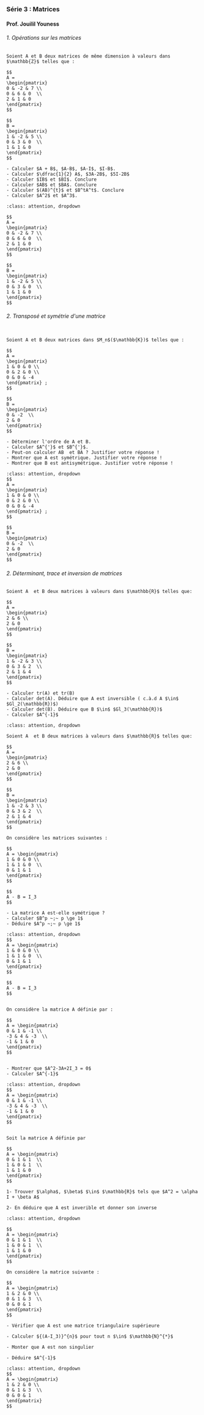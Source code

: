 ### Série 3 : Matrices

#### Prof. Jouilil Youness

###### 1. Opérations sur les matrices


```{admonition} Exercice 1
Soient A et B deux matrices de même dimension à valeurs dans $\mathbb{Z}$ telles que :

$$
A = 
\begin{pmatrix}
0 & -2 & 7 \\
0 & 6 & 0  \\
2 & 1 & 0 
\end{pmatrix}
$$

$$
B = 
\begin{pmatrix}
1 & -2 & 5 \\
0 & 3 & 0  \\
1 & 1 & 0 
\end{pmatrix}
$$

- Calculer $A + B$, $A-B$, $A-I$, $I-B$.
- Calculer $\dfrac{1}{2} A$, $3A-2B$, $5I-2B$
- Calculer $IB$ et $BI$. Conclure
- Calculer $AB$ et $BA$. Conclure
- Calculer $(AB)^{t}$ et $B^tA^t$. Conclure
- Calculer $A^2$ et $A^3$.
```

```{admonition} <font color='blue'>Réponse de l'exercice 1</font>
:class: attention, dropdown

$$
A = 
\begin{pmatrix}
0 & -2 & 7 \\
0 & 6 & 0  \\
2 & 1 & 0 
\end{pmatrix}
$$

$$
B = 
\begin{pmatrix}
1 & -2 & 5 \\
0 & 3 & 0  \\
1 & 1 & 0 
\end{pmatrix}
$$
```

###### 2. Transposé et symétrie d'une matrice
```{admonition} Exercice 2

Soient A et B deux matrices dans $M_n$($\mathbb{K})$ telles que : 

$$
A = 
\begin{pmatrix}
1 & 0 & 0 \\
0 & 2 & 0 \\
0 & 0 & -4 
\end{pmatrix} ; 
$$

$$
B = 
\begin{pmatrix}
0 & -2  \\
2 & 0 
\end{pmatrix}
$$

- Déterminer l'ordre de A et B.
- Calculer $A^{'}$ et $B^{'}$.
- Peut-on calculer AB  et BA ? Justifier votre réponse !
- Montrer que A est symétrique. Justifier votre réponse !
- Montrer que B est antisymétrique. Justifier votre réponse !

```

```{admonition} <font color='blue'>Réponse de l'exercice 2</font>
:class: attention, dropdown
$$
A = 
\begin{pmatrix}
1 & 0 & 0 \\
0 & 2 & 0 \\
0 & 0 & -4 
\end{pmatrix} ; 
$$

$$
B = 
\begin{pmatrix}
0 & -2  \\
2 & 0 
\end{pmatrix}
$$

```



###### 2. Déterminant, trace et inversion de matrices

```{admonition} Exercice 3
Soient A  et B deux matrices à valeurs dans $\mathbb{R}$ telles que: 

$$
A = 
\begin{pmatrix}
2 & 6 \\
2 & 0 
\end{pmatrix}
$$

$$
B = 
\begin{pmatrix}
1 & -2 & 3 \\
0 & 3 & 2  \\
2 & 1 & 4 
\end{pmatrix}
$$

- Calculer tr(A) et tr(B)
- Calculer det(A). Déduire que A est inversible ( c.à.d A $\in$ $Gl_2(\mathbb{R})$)
- Calculer det(B). Déduire que B $\in$ $Gl_3(\mathbb{R})$
- Calculer $A^{-1}$

```

```{admonition} <font color='blue'>Réponse de l'exercice 3</font>
:class: attention, dropdown

Soient A  et B deux matrices à valeurs dans $\mathbb{R}$ telles que: 

$$
A = 
\begin{pmatrix}
2 & 6 \\
2 & 0 
\end{pmatrix}
$$

$$
B = 
\begin{pmatrix}
1 & -2 & 3 \\
0 & 3 & 2  \\
2 & 1 & 4 
\end{pmatrix}
$$
```

```{admonition} Exercice 4
On considère les matrices suivantes :

$$
A = \begin{pmatrix}
1 & 0 & 0 \\
1 & 1 & 0  \\
0 & 1 & 1 
\end{pmatrix}
$$

$$
A - B = I_3
$$

- La matrice A est-elle symétrique ?
- Calculer $B^p ~;~ p \ge 1$
- Déduire $A^p ~;~ p \ge 1$
```

```{admonition} <font color='blue'>Réponse de l'exercice 4</font>
:class: attention, dropdown
$$
A = \begin{pmatrix}
1 & 0 & 0 \\
1 & 1 & 0  \\
0 & 1 & 1 
\end{pmatrix}
$$

$$
A - B = I_3
$$
```

```{admonition} Exercice 5

On considère la matrice A définie par :

$$
A = \begin{pmatrix}
0 & 1 & -1 \\
-3 & 4 & -3  \\
-1 & 1 & 0 
\end{pmatrix}
$$


- Montrer que $A^2-3A+2I_3 = 0$
- Calculer $A^{-1}$
```

```{admonition} <font color='blue'>Réponse de l'exercice 5</font>
:class: attention, dropdown
$$
A = \begin{pmatrix}
0 & 1 & -1 \\
-3 & 4 & -3  \\
-1 & 1 & 0 
\end{pmatrix}
$$

```
```{admonition} Exercice 6

Soit la matrice A définie par 

$$
A = \begin{pmatrix}
0 & 1 & 1  \\
1 & 0 & 1  \\
1 & 1 & 0 
\end{pmatrix}
$$

1- Trouver $\alpha$, $\beta$ $\in$ $\mathbb{R}$ tels que $A^2 = \alpha I + \beta A$

2- En déduire que A est inverible et donner son inverse
```
```{admonition} <font color='blue'>Réponse de l'exercice 6</font>
:class: attention, dropdown

$$
A = \begin{pmatrix}
0 & 1 & 1  \\
1 & 0 & 1  \\
1 & 1 & 0 
\end{pmatrix}
$$

```

```{admonition} Exercice 7
On considère la matrice suivante :

$$
A = \begin{pmatrix}
1 & 2 & 0 \\
0 & 1 & 3  \\
0 & 0 & 1 
\end{pmatrix}
$$

- Vérifier que A est une matrice triangulaire supérieure

- Calculer ${(A-I_3)}^{n}$ pour tout n $\in$ $\mathbb{N}^{*}$

- Monter que A est non singulier

- Déduire $A^{-1}$
```

```{admonition} <font color='blue'>Réponse de l'exercice 7</font>
:class: attention, dropdown
$$
A = \begin{pmatrix}
1 & 2 & 0 \\
0 & 1 & 3  \\
0 & 0 & 1 
\end{pmatrix}
$$

```